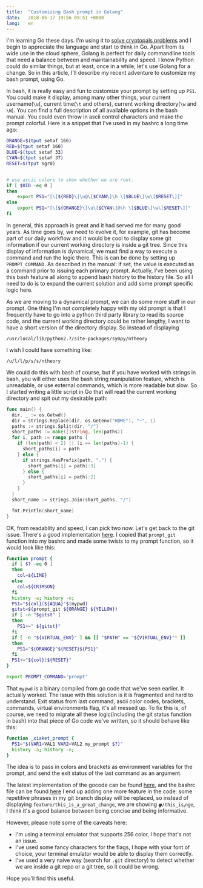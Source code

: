 ```yaml
---
title:  "Customizing Bash prompt in Golang"
date:   2018-05-17 19:56 09:51 +0800
lang:   en
---
```


I'm learning Go these days. I'm using it to [solve cryptopals problems](https://github.com/xiaket/cryptopals) and I begin to appreciate the language and start to think in Go. Apart from its wide use in the cloud sphere, Golang is perfect for daily commandline tools that need a balance between and maintainability and speed. I know Python could do similar things, but at least, once in a while, let's use Golang for a change. So in this article, I'll describe my recent adventure to customize my bash prompt, using Go.

In bash, it is really easy and fun to customize your prompt by setting up `PS1`. You could make it display, among many other things, your current username(`\u`), current time(`\t` and others), current working directory(`\w` and `\W`). You can find a full description of all available options in the bash manual. You could even throw in ascii control characters and make the prompt colorful. Here is a snippet that I've used in my bashrc a long time ago:

```bash
ORANGE=$(tput setaf 166)
RED=$(tput setaf 160)
BLUE=$(tput setaf 33)
CYAN=$(tput setaf 37)
RESET=$(tput sgr0)


# use ascii colors to show whether we are root.
if [ $UID -eq 0 ]
then
    export PS1="[\[${RED}\]\u@\[$CYAN\]\h \[$BLUE\]\w\[$RESET\]]"
else
    export PS1="[\[${ORANGE}\]\u\[$CYAN\]@\h \[$BLUE\]\w\[$RESET\]]"
fi
```

In general, this approach is great and it had served me for many good years. As time goes by, we need to evolve it, for example, git has become part of our daily workflow and it would be cool to display some git information if our current working directory is inside a git tree. Since this display of information is dynamical, we must find a way to execute a command and run the logic there. This is can be done by setting up `PROMPT_COMMAND`. As described in the manual: if set, the value is executed as a command prior to issuing each primary prompt. Actually, I've been using this bash feature all along to append bash history to the history file. So all I need to do is to expand the current solution and add some prompt specific logic here.

As we are moving to a dynamical prompt, we can do some more stuff in our prompt. One thing I'm not completely happy with my old prompt is that I frequently have to go into a python third party library to read its source code, and the current working directory could be rather lengthy, I want to have a short version of the directory display. So instead of displaying

```
/usr/local/lib/python2.7/site-packages/sympy/ntheory
```

I wish I could have something like:

```
/u/l/l/p/s/s/ntheory
```

We could do this with bash of course, but if you have worked with strings in bash, you will either uses the bash string manipulation feature, which is unreadable, or use external commands, which is more readable but slow. So I started writing a little script in Go that will read the current working directory and spit out my desirable path:

```go
func main() {
  dir, _ := os.Getwd()
  dir = strings.Replace(dir, os.Getenv("HOME"), "~", 1)
  paths := strings.Split(dir, "/")
  short_paths := make([]string, len(paths))
  for i, path := range paths {
    if (len(path) < 2) || (i == len(paths)-1) {
      short_paths[i] = path
    } else {
      if strings.HasPrefix(path, ".") {
        short_paths[i] = path[:3]
      } else {
        short_paths[i] = path[:2]
      }
    }
  }
  short_name := strings.Join(short_paths, "/")

  fmt.Println(short_name)
}
```

OK, from readablity and speed, I can pick two now. Let's get back to the git issue. There's a good implementation [here](https://github.com/mathiasbynens/dotfiles/blob/master/.bash_prompt). I copied that `prompt_git` function into my bashrc and made some twists to my prompt function, so it would look like this:

```bash
function prompt {
  if [ $? -eq 0 ]
  then
    col=${LIME}
  else
    col=${CRIMSON}
  fi
  history -a; history -n;
  PS1="${col}[${AQUA}"$(mypwd)
  gitst=$(prompt_git ${ORANGE} ${YELLOW})
  if [ -n "$gitst" ]
  then
    PS1+=" ${gitst}"
  fi
  if [ -n "${VIRTUAL_ENV}" ] && [[ "$PATH" == "${VIRTUAL_ENV}"* ]]
  then
    PS1="${ORANGE}^${RESET}${PS1}"
  fi
  PS1+="${col}]${RESET}"
}

export PROMPT_COMMAND='prompt'
```

That `mypwd` is a binary compiled from go code that we've seen earlier. It actually worked. The issue with this solution is it is fragmented and hard to understand. Exit status from last command, ascii color codes, brackets, commands, virtual environments flag, it's all messed up. To fix this is, of course, we need to migrate all these logic(including the git status function in bash) into that piece of Go code we've written, so it should behave like this:

```bash
function _xiaket_prompt {
  PS1="$(VAR1=VAL1 VAR2=VAL2 my_prompt $?)"
  history -a; history -n;
}
```

The idea is to pass in colors and brackets as environment variables for the prompt, and send the exit status of the last command as an argument.

The latest implementation of the gocode can be found [here](https://github.com/xiaket/etc/blob/master/go/my_prompt.go), and the bashrc file can be found [here](https://github.com/xiaket/etc/blob/6b30ebb8f9686cb5ae9739ec69f01d24986ccca4/bashrc#L51)  I end up adding one more feature in the code: some repetitive phrases in my git branch display will be replaced, so instead of displaying `feature/this_is_a_great_change`, we are showing `𝞿/this_is⁁nge`, I think it's a good balance between being concise and being informative.

However, please note some of the caveats here:

* I'm using a terminal emulator that supports 256 color, I hope that's not an issue.
* I've used some fancy characters for the flags, I hope with your font of choice, your terminal emulator would be able to display them correctly.
* I've used a very naive way (search for `.git` directory) to detect whether we are inside a git repo or a git tree, so it could be wrong.

Hope you'll find this useful.
